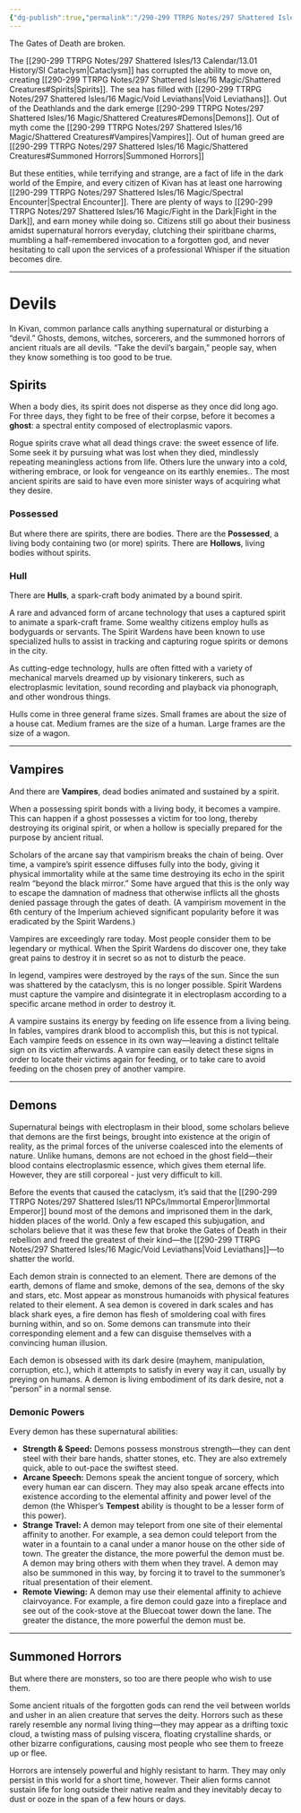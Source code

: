 ```yaml
---
{"dg-publish":true,"permalink":"/290-299 TTRPG Notes/297 Shattered Isles/16 Magic/Shattered Creatures/"}
---
```



The Gates of Death are broken.

The [[290-299 TTRPG Notes/297 Shattered Isles/13 Calendar/13.01 History/SI Cataclysm\|Cataclysm]] has corrupted the ability to move on, creating [[290-299 TTRPG Notes/297 Shattered Isles/16 Magic/Shattered Creatures#Spirits\|Spirits]]. The sea has filled with [[290-299 TTRPG Notes/297 Shattered Isles/16 Magic/Void Leviathans\|Void Leviathans]]. Out of the Deathlands and the dark emerge [[290-299 TTRPG Notes/297 Shattered Isles/16 Magic/Shattered Creatures#Demons\|Demons]]. Out of myth come the [[290-299 TTRPG Notes/297 Shattered Isles/16 Magic/Shattered Creatures#Vampires\|Vampires]]. Out of human greed are [[290-299 TTRPG Notes/297 Shattered Isles/16 Magic/Shattered Creatures#Summoned Horrors\|Summoned Horrors]]

But these entities, while terrifying and strange, are a fact of life in the dark world of the Empire, and every citizen of Kivan has at least one harrowing [[290-299 TTRPG Notes/297 Shattered Isles/16 Magic/Spectral Encounter\|Spectral Encounter]]. There are plenty of ways to [[290-299 TTRPG Notes/297 Shattered Isles/16 Magic/Fight in the Dark\|Fight in the Dark]], and earn money while doing so. Citizens still go about their business amidst supernatural horrors everyday, clutching their spiritbane charms, mumbling a half-remembered invocation to a forgotten god, and never hesitating to call upon the services of a professional Whisper if the situation becomes dire.

****

# Devils

In Kivan, common parlance calls anything supernatural or disturbing a “devil.” Ghosts, demons, witches, sorcerers, and the summoned horrors of ancient rituals are all devils. “Take the devil’s bargain,” people say, when they know something is too good to be true.

## Spirits

When a body dies, its spirit does not disperse as they once did long ago. For three days, they fight to be free of their corpse, before it becomes a **ghost**: a spectral entity composed of electroplasmic vapors.

Rogue spirits crave what all dead things crave: the sweet essence of life. Some seek it by pursuing what was lost when they died, mindlessly repeating meaningless actions from life. Others lure the unwary into a cold, withering embrace, or look for vengeance on its earthly enemies.. The most ancient spirits are said to have even more sinister ways of acquiring what they desire. 

### Possessed

But where there are spirits, there are bodies. There are the **Possessed**, a living body containing two (or more) spirits. There are **Hollows**, living bodies without spirits. 

### Hull

There are **Hulls**, a spark-craft body animated by a bound spirit. 

A rare and advanced form of arcane technology that uses a captured spirit to animate a spark-craft frame. Some wealthy citizens employ hulls as bodyguards or servants. The Spirit Wardens have been known to use specialized hulls to assist in tracking and capturing rogue spirits or demons in the city.

As cutting-edge technology, hulls are often fitted with a variety of mechanical marvels dreamed up by visionary tinkerers, such as electroplasmic levitation, sound recording and playback via phonograph, and other wondrous things.

Hulls come in three general frame sizes. Small frames are about the size of a house cat. Medium frames are the size of a human. Large frames are the size of a wagon.

****

## Vampires

And there are **Vampires**, dead bodies animated and sustained by a spirit.

When a possessing spirit bonds with a living body, it becomes a vampire. This can happen if a ghost possesses a victim for too long, thereby destroying its original spirit, or when a hollow is specially prepared for the purpose by ancient ritual.

Scholars of the arcane say that vampirism breaks the chain of being. Over time, a vampire’s spirit essence diffuses fully into the body, giving it physical immortality while at the same time destroying its echo in the spirit realm “beyond the black mirror.” Some have argued that this is the only way to escape the damnation of madness that otherwise inflicts all the ghosts denied passage through the gates of death. (A vampirism movement in the 6th century of the Imperium achieved significant popularity before it was eradicated by the Spirit Wardens.)

Vampires are exceedingly rare today. Most people consider them to be legendary or mythical. When the Spirit Wardens do discover one, they take great pains to destroy it in secret so as not to disturb the peace. 

In legend, vampires were destroyed by the rays of the sun. Since the sun was shattered by the cataclysm, this is no longer possible. Spirit Wardens must capture the vampire and disintegrate it in electroplasm according to a specific arcane method in order to destroy it.

A vampire sustains its energy by feeding on life essence from a living being. In fables, vampires drank blood to accomplish this, but this is not typical. Each vampire feeds on essence in its own way—leaving a distinct telltale sign on its victim afterwards. A vampire can easily detect these signs in order to locate their victims again for feeding, or to take care to avoid feeding on the chosen prey of another vampire.

****

## Demons

Supernatural beings with electroplasm in their blood, some  scholars believe that demons are the first beings, brought into existence at the origin of reality, as the primal forces of the universe coalesced into the elements of nature. Unlike humans, demons are not echoed in the ghost field—their blood contains electroplasmic essence, which gives them eternal life. However, they are still corporeal - just very difficult to kill.

Before the events that caused the cataclysm, it’s said that the [[290-299 TTRPG Notes/297 Shattered Isles/11 NPCs/Immortal Emperor\|Immortal Emperor]] bound most of the demons and imprisoned them in the dark, hidden places of the world. Only a few escaped this subjugation, and scholars believe that it was these few that broke the Gates of Death in their rebellion and freed the greatest of their kind—the [[290-299 TTRPG Notes/297 Shattered Isles/16 Magic/Void Leviathans\|Void Leviathans]]—to shatter the world.

Each demon strain is connected to an element. There are demons of the earth, demons of flame and smoke, demons of the sea, demons of the sky and stars, etc. Most appear as monstrous humanoids with physical features related to their element. A sea demon is covered in dark scales and has black shark eyes, a fire demon has flesh of smoldering coal with fires burning within, and so on. Some demons can transmute into their corresponding element and a few can disguise themselves with a convincing human illusion.

Each demon is obsessed with its dark desire (mayhem, manipulation, corruption, etc.), which it attempts to satisfy in every way it can, usually by preying on humans. A demon is living embodiment of its dark desire, not a “person” in a normal sense.

### Demonic Powers

Every demon has these supernatural abilities:

-   **Strength & Speed:** Demons possess monstrous strength—they can dent steel with their bare hands, shatter stones, etc. They are also extremely quick, able to out-pace the swiftest steed.
-   **Arcane Speech:** Demons speak the ancient tongue of sorcery, which every human ear can discern. They may also speak arcane effects into existence according to the elemental affinity and power level of the demon (the Whisper’s **Tempest** ability is thought to be a lesser form of this power).
-   **Strange Travel:** A demon may teleport from one site of their elemental affinity to another. For example, a sea demon could teleport from the water in a fountain to a canal under a manor house on the other side of town. The greater the distance, the more powerful the demon must be. A demon may bring others with them when they travel. A demon may also be summoned in this way, by forcing it to travel to the summoner’s ritual presentation of their element.
-   **Remote Viewing:** A demon may use their elemental affinity to achieve clairvoyance. For example, a fire demon could gaze into a fireplace and see out of the cook-stove at the Bluecoat tower down the lane. The greater the distance, the more powerful the demon must be.

****

## Summoned Horrors

But where there are monsters, so too are there people who wish to use them.

Some ancient rituals of the forgotten gods can rend the veil between worlds and usher in an alien creature that serves the deity. Horrors such as these rarely resemble any normal living thing—they may appear as a drifting toxic cloud, a twisting mass of pulsing viscera, floating crystalline shards, or other bizarre configurations, causing most people who see them to freeze up or flee.

Horrors are intensely powerful and highly resistant to harm. They may only persist in this world for a short time, however. Their alien forms cannot sustain life for long outside their native realm and they inevitably decay to dust or ooze in the span of a few hours or days.